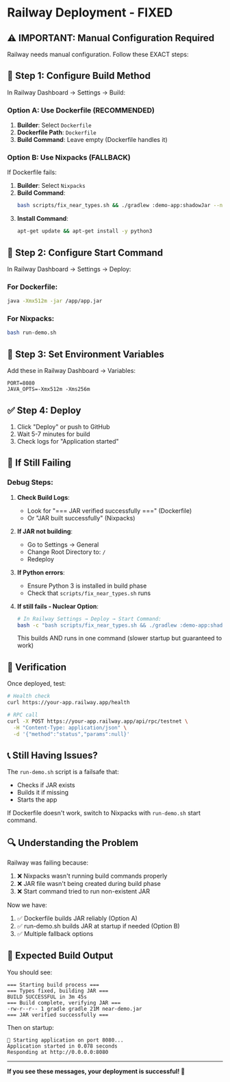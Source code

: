 # Railway Deployment - FIXED

## ⚠️ IMPORTANT: Manual Configuration Required

Railway needs manual configuration. Follow these EXACT steps:

## 🔧 Step 1: Configure Build Method

In Railway Dashboard → Settings → Build:

### Option A: Use Dockerfile (RECOMMENDED)

1. **Builder**: Select `Dockerfile`
2. **Dockerfile Path**: `Dockerfile`
3. **Build Command**: Leave empty (Dockerfile handles it)

### Option B: Use Nixpacks (FALLBACK)

If Dockerfile fails:

1. **Builder**: Select `Nixpacks`
2. **Build Command**:
   ```bash
   bash scripts/fix_near_types.sh && ./gradlew :demo-app:shadowJar --no-daemon
   ```
3. **Install Command**:
   ```bash
   apt-get update && apt-get install -y python3
   ```

## 🚀 Step 2: Configure Start Command

In Railway Dashboard → Settings → Deploy:

### For Dockerfile:
```bash
java -Xmx512m -jar /app/app.jar
```

### For Nixpacks:
```bash
bash run-demo.sh
```

## 📝 Step 3: Set Environment Variables

Add these in Railway Dashboard → Variables:

```
PORT=8080
JAVA_OPTS=-Xmx512m -Xms256m
```

## ✅ Step 4: Deploy

1. Click "Deploy" or push to GitHub
2. Wait 5-7 minutes for build
3. Check logs for "Application started"

## 🐛 If Still Failing

### Debug Steps:

1. **Check Build Logs**:
   - Look for "=== JAR verified successfully ===" (Dockerfile)
   - Or "JAR built successfully" (Nixpacks)

2. **If JAR not building**:
   - Go to Settings → General
   - Change Root Directory to: `/`
   - Redeploy

3. **If Python errors**:
   - Ensure Python 3 is installed in build phase
   - Check that `scripts/fix_near_types.sh` runs

4. **If still fails - Nuclear Option**:
   ```bash
   # In Railway Settings → Deploy → Start Command:
   bash -c "bash scripts/fix_near_types.sh && ./gradlew :demo-app:shadowJar --no-daemon && java -Xmx512m -jar demo-app/build/libs/near-demo.jar"
   ```

   This builds AND runs in one command (slower startup but guaranteed to work)

## 🎯 Verification

Once deployed, test:

```bash
# Health check
curl https://your-app.railway.app/health

# RPC call
curl -X POST https://your-app.railway.app/api/rpc/testnet \
  -H "Content-Type: application/json" \
  -d '{"method":"status","params":null}'
```

## 📞 Still Having Issues?

The `run-demo.sh` script is a failsafe that:
- Checks if JAR exists
- Builds it if missing
- Starts the app

If Dockerfile doesn't work, switch to Nixpacks with `run-demo.sh` start command.

## 🔍 Understanding the Problem

Railway was failing because:
1. ❌ Nixpacks wasn't running build commands properly
2. ❌ JAR file wasn't being created during build phase
3. ❌ Start command tried to run non-existent JAR

Now we have:
1. ✅ Dockerfile builds JAR reliably (Option A)
2. ✅ run-demo.sh builds JAR at startup if needed (Option B)
3. ✅ Multiple fallback options

## 🚀 Expected Build Output

You should see:
```
=== Starting build process ===
=== Types fixed, building JAR ===
BUILD SUCCESSFUL in 3m 45s
=== Build complete, verifying JAR ===
-rw-r--r-- 1 gradle gradle 21M near-demo.jar
=== JAR verified successfully ===
```

Then on startup:
```
🚀 Starting application on port 8080...
Application started in 0.078 seconds
Responding at http://0.0.0.0:8080
```

---

**If you see these messages, your deployment is successful! 🎉**
